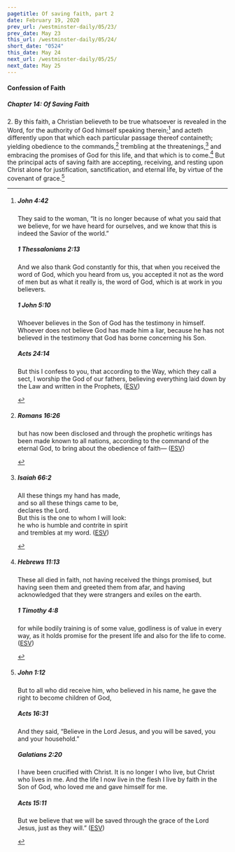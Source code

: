 ```yaml
---
pagetitle: Of saving faith, part 2
date: February 19, 2020
prev_url: /westminster-daily/05/23/
prev_date: May 23
this_url: /westminster-daily/05/24/
short_date: "0524"
this_date: May 24
next_url: /westminster-daily/05/25/
next_date: May 25
---
```


#### Confession of Faith

##### Chapter 14: Of Saving Faith

2\. By this faith, a Christian believeth to be true whatsoever is revealed in the Word, for the authority of God himself speaking therein;[^fnref:wcf1] and acteth differently upon that which each particular passage thereof containeth; yielding obedience to the commands,[^fnref:wcf2] trembling at the threatenings,[^fnref:wcf3] and embracing the promises of God for this life, and that which is to come.[^fnref:wcf4] But the principal acts of saving faith are accepting, receiving, and resting upon Christ alone for justification, sanctification, and eternal life, by virtue of the covenant of grace.[^fnref:wcf5]

[^fnref:wcf1]: <div class="esv"><h5>John 4:42</h5> <div class="esv-text"><p id="p43004042.01-1">They said to the woman, &#8220;It is no longer because of what you said that we believe, for we have heard for ourselves, and we know that this is indeed the Savior of the world.&#8221;</p> </div><h5>1 Thessalonians 2:13</h5> <div class="esv-text"><p id="p52002013.01-2">And we also thank God constantly for this, that when you received the word of God, which you heard from us, you accepted it not as the word of men but as what it really is, the word of God, which is at work in you believers.</p> </div><h5>1 John 5:10</h5> <div class="esv-text"><p id="p62005010.01-3">Whoever believes in the Son of God has the testimony in himself. Whoever does not believe God has made him a liar, because he has not believed in the testimony that God has borne concerning his Son.</p> </div><h5>Acts 24:14</h5> <div class="esv-text"><p id="p44024014.01-4">But this I confess to you, that according to the Way, which they call a sect, I worship the God of our fathers, believing everything laid down by the Law and written in the Prophets,  (<a href="http://www.esv.org" class="copyright">ESV</a>)</p> </div> </div>

[^fnref:wcf2]: <div class="esv"><h5>Romans 16:26</h5> <div class="esv-text"><p id="p45016026.01-1">but has now been disclosed and through the prophetic writings has been made known to all nations, according to the command of the eternal God, to bring about the obedience of faith&#8212;  (<a href="http://www.esv.org" class="copyright">ESV</a>)</p> </div> </div>

[^fnref:wcf3]: <div class="esv"><h5>Isaiah 66:2</h5> <div class="esv-text"><div class="block-indent"> <p class="line-group" id="p23066002.01-1">All these things my hand has made,<br /> <span class="indent"></span>and so all these things came to be,<br /> <span class="declares-line"></span> declares the <span class="small-caps">Lord</span>.<br /> But this is the one to whom I will look:<br /> <span class="indent"></span>he who is humble and contrite in spirit<br /> <span class="indent"></span>and trembles at my word.  (<a href="http://www.esv.org" class="copyright">ESV</a>)</p> </div> </div> </div>

[^fnref:wcf4]: <div class="esv"><h5>Hebrews 11:13</h5> <div class="esv-text"><p id="p58011013.01-1">These all died in faith, not having received the things promised, but having seen them and greeted them from afar, and having acknowledged that they were strangers and exiles on the earth.</p> </div><h5>1 Timothy 4:8</h5> <div class="esv-text"><p id="p54004008.01-2">for while bodily training is of some value, godliness is of value in every way, as it holds promise for the present life and also for the life to come.  (<a href="http://www.esv.org" class="copyright">ESV</a>)</p> </div> </div>

[^fnref:wcf5]: <div class="esv"><h5>John 1:12</h5> <div class="esv-text"><p id="p43001012.01-1">But to all who did receive him, who believed in his name, he gave the right to become children of God,</p> </div><h5>Acts 16:31</h5> <div class="esv-text"><p id="p44016031.01-2">And they said, &#8220;Believe in the Lord Jesus, and you will be saved, you and your household.&#8221;</p> </div><h5>Galatians 2:20</h5> <div class="esv-text"><p id="p48002020.01-3">I have been crucified with Christ. It is no longer I who live, but Christ who lives in me. And the life I now live in the flesh I live by faith in the Son of God, who loved me and gave himself for me.</p> </div><h5>Acts 15:11</h5> <div class="esv-text"><p id="p44015011.01-4">But we believe that we will be saved through the grace of the Lord Jesus, just as they will.&#8221;  (<a href="http://www.esv.org" class="copyright">ESV</a>)</p> </div> </div>

